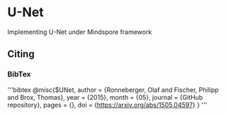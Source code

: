 # U-Net
Implementing U-Net under Mindspore framework
## Citing

### BibTex

'''bibtex
@misc{$UNet,
author = {Ronneberger, Olaf and Fischer, Philipp and Brox, Thomas},
year = {2015},
month = {05},
journal = {GitHub repository},
pages = {},
doi = {https://arxiv.org/abs/1505.04597}
}
'''
